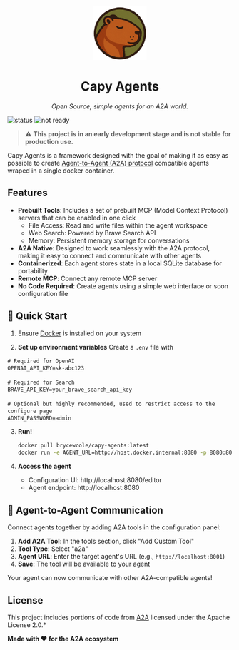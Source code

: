 <div align="center">
  <img src="new-logo.png" alt="Capy Agents Logo" width="120" height="120">
  <h1>Capy Agents</h1>
  <p><em>Open Source, simple agents for an A2A world.</em></p>
</div>

![status](https://img.shields.io/badge/status-under_development-yellow)
![not ready](https://img.shields.io/badge/production-ready_❌-red)

> ⚠️ **This project is in an early development stage and is not stable for production use.**

Capy Agents is a framework designed with the goal of making it as easy as possible to create [Agent-to-Agent (A2A) protocol](https://github.com/google/A2A) compatible agents wraped in a single docker container.

## Features

- **Prebuilt Tools**: Includes a set of prebuilt MCP (Model Context Protocol) servers that can be enabled in one click
  - File Access: Read and write files within the agent workspace
  - Web Search: Powered by Brave Search API
  - Memory: Persistent memory storage for conversations
- **A2A Native**: Designed to work seamlessly with the A2A protocol, making it easy to connect and communicate with other agents
- **Containerized**: Each agent stores state in a local SQLite database for portability
- **Remote MCP**: Connect any remote MCP server
- **No Code Required**: Create agents using a simple web interface or soon configuration file

## 🚀 Quick Start

1. Ensure [Docker](https://docs.docker.com/get-started/get-docker/) is installed on your system

2. **Set up environment variables**
  Create a `.env` file with
  
  ```env
  # Required for OpenAI
  OPENAI_API_KEY=sk-abc123
  
  # Required for Search
  BRAVE_API_KEY=your_brave_search_api_key
  
  # Optional but highly recommended, used to restrict access to the configure page
  ADMIN_PASSWORD=admin
  ```

3. **Run!**
   ```bash
   docker pull brycewcole/capy-agents:latest
   docker run -e AGENT_URL=http://host.docker.internal:8080 -p 8080:80 -it brycewcole/capy-agents:latest
   ```

3. **Access the agent**
   - Configuration UI: http://localhost:8080/editor
   - Agent endpoint: http://localhost:8080


## 🔗 Agent-to-Agent Communication

Connect agents together by adding A2A tools in the configuration panel:

1. **Add A2A Tool**: In the tools section, click "Add Custom Tool"
2. **Tool Type**: Select "a2a" 
3. **Agent URL**: Enter the target agent's URL (e.g., `http://localhost:8001`)
4. **Save**: The tool will be available to your agent

Your agent can now communicate with other A2A-compatible agents!


## License

This project includes portions of code from [A2A](https://github.com/google/A2A) licensed under the Apache License 2.0.*

**Made with ❤️ for the A2A ecosystem**
